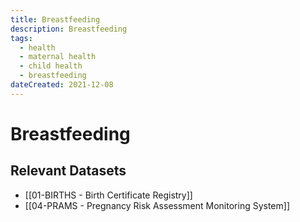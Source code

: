 ```yaml
---
title: Breastfeeding
description: Breastfeeding
tags:
  - health
  - maternal health
  - child health
  - breastfeeding
dateCreated: 2021-12-08
---
```

# Breastfeeding
## Relevant Datasets
- [[01-BIRTHS - Birth Certificate Registry]]
- [[04-PRAMS - Pregnancy Risk Assessment Monitoring System]]

